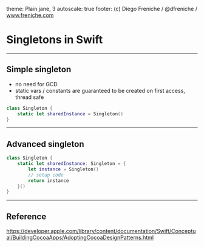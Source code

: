 theme: Plain jane, 3
autoscale: true
footer: (c) Diego Freniche / @dfreniche / www.freniche.com

# Singletons in Swift

---

## Simple singleton

- no need for GCD
- static vars / constants are guaranteed to be created on first access, thread safe


```swift
class Singleton {
    static let sharedInstance = Singleton()
}
```

---

## Advanced singleton


```swift
class Singleton {
    static let sharedInstance: Singleton = {
        let instance = Singleton()
        // setup code
        return instance
    }()
}
```

---

## Reference

https://developer.apple.com/library/content/documentation/Swift/Conceptual/BuildingCocoaApps/AdoptingCocoaDesignPatterns.html